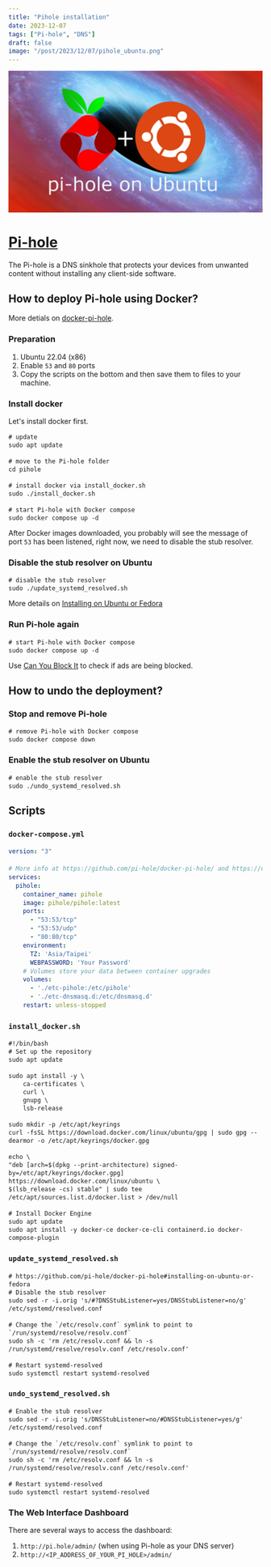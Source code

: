 ```yaml
---
title: "Pihole installation"
date: 2023-12-07
tags: ["Pi-hole", "DNS"]
draft: false
image: "/post/2023/12/07/pihole_ubuntu.png"
---
```


![pihole](/post/2023/12/07/pihole_ubuntu.png)

# [Pi-hole](https://pi-hole.net/)

The Pi-hole is a DNS sinkhole that protects your devices from unwanted content without installing any client-side software.

## How to deploy Pi-hole using Docker?

More detials on [docker-pi-hole](https://github.com/pi-hole/docker-pi-hole).

### Preparation

1. Ubuntu 22.04 (x86)
2. Enable `53` and `80` ports
3. Copy the scripts on the bottom and then save them to files to your machine.

### Install docker

Let's install docker first.

```shell
# update
sudo apt update

# move to the Pi-hole folder
cd pihole

# install docker via install_docker.sh
sudo ./install_docker.sh

# start Pi-hole with Docker compose
sudo docker compose up -d
```

After Docker images downloaded, you probably will see the message of port `53` has been listened, right now, we need to disable the stub resolver.

### Disable the stub resolver on Ubuntu

```shell
# disable the stub resolver
sudo ./update_systemd_resolved.sh
```

More details on [Installing on Ubuntu or Fedora](https://github.com/pi-hole/docker-pi-hole#installing-on-ubuntu-or-fedora)

### Run Pi-hole again

```shell
# start Pi-hole with Docker compose
sudo docker compose up -d
```

Use [Can You Block It](https://canyoublockit.com/) to check if ads are being blocked. 

## How to undo the deployment?

### Stop and remove Pi-hole
```shell
# remove Pi-hole with Docker compose
sudo docker compose down
```

### Enable the stub resolver on Ubuntu
```shell
# enable the stub resolver
sudo ./undo_systemd_resolved.sh
```

## Scripts

### `docker-compose.yml`

```yml
version: "3"

# More info at https://github.com/pi-hole/docker-pi-hole/ and https://docs.pi-hole.net/
services:
  pihole:
    container_name: pihole
    image: pihole/pihole:latest
    ports:
      - "53:53/tcp"
      - "53:53/udp"
      - "80:80/tcp"
    environment:
      TZ: 'Asia/Taipei'
      WEBPASSWORD: 'Your Password'
    # Volumes store your data between container upgrades
    volumes:
      - './etc-pihole:/etc/pihole'
      - './etc-dnsmasq.d:/etc/dnsmasq.d'
    restart: unless-stopped
```

### `install_docker.sh`

```shell
#!/bin/bash
# Set up the repository
sudo apt update

sudo apt install -y \
    ca-certificates \
    curl \
    gnupg \
    lsb-release

sudo mkdir -p /etc/apt/keyrings
curl -fsSL https://download.docker.com/linux/ubuntu/gpg | sudo gpg --dearmor -o /etc/apt/keyrings/docker.gpg

echo \
"deb [arch=$(dpkg --print-architecture) signed-by=/etc/apt/keyrings/docker.gpg] https://download.docker.com/linux/ubuntu \
$(lsb_release -cs) stable" | sudo tee /etc/apt/sources.list.d/docker.list > /dev/null

# Install Docker Engine
sudo apt update
sudo apt install -y docker-ce docker-ce-cli containerd.io docker-compose-plugin
```

### `update_systemd_resolved.sh`

```shell
# https://github.com/pi-hole/docker-pi-hole#installing-on-ubuntu-or-fedora
# Disable the stub resolver
sudo sed -r -i.orig 's/#?DNSStubListener=yes/DNSStubListener=no/g' /etc/systemd/resolved.conf

# Change the `/etc/resolv.conf` symlink to point to `/run/systemd/resolve/resolv.conf`
sudo sh -c 'rm /etc/resolv.conf && ln -s /run/systemd/resolve/resolv.conf /etc/resolv.conf'

# Restart systemd-resolved
sudo systemctl restart systemd-resolved
```

### `undo_systemd_resolved.sh`

```shell
# Enable the stub resolver
sudo sed -r -i.orig 's/DNSStubListener=no/#DNSStubListener=yes/g' /etc/systemd/resolved.conf

# Change the `/etc/resolv.conf` symlink to point to `/run/systemd/resolve/resolv.conf`
sudo sh -c 'rm /etc/resolv.conf && ln -s /run/systemd/resolve/resolv.conf /etc/resolv.conf'

# Restart systemd-resolved
sudo systemctl restart systemd-resolved
```

### The Web Interface Dashboard

There are several ways to access the dashboard:

1. `http://pi.hole/admin/` (when using Pi-hole as your DNS server)
2. `http://<IP_ADDRESS_OF_YOUR_PI_HOLE>/admin/`